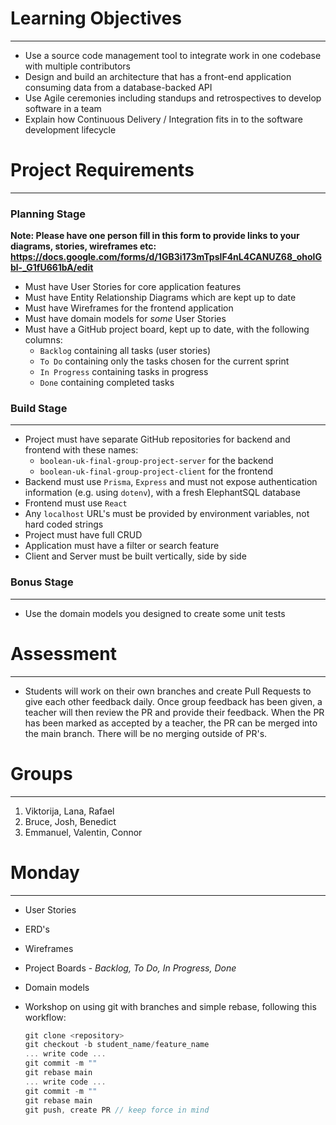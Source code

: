 # Learning Objectives

---

- Use a source code management tool to integrate work in one codebase with multiple contributors
- Design and build an architecture that has a front-end application consuming data from a database-backed API
- Use Agile ceremonies including standups and retrospectives to develop software in a team
- Explain how Continuous Delivery / Integration fits in to the software development lifecycle

# Project Requirements

---

### Planning Stage

**Note: Please have one person fill in this form to provide links to your diagrams, stories, wireframes etc: https://docs.google.com/forms/d/1GB3i173mTpsIF4nL4CANUZ68_oholGbl-_G1fU661bA/edit**

- Must have User Stories for core application features
- Must have Entity Relationship Diagrams which are kept up to date
- Must have Wireframes for the frontend application
- Must have domain models for *some* User Stories
- Must have a GitHub project board, kept up to date, with the following columns:
    - `Backlog` containing all tasks (user stories)
    - `To Do` containing only the tasks chosen for the current sprint
    - `In Progress` containing tasks in progress
    - `Done` containing completed tasks

### Build Stage

---

- Project must have separate GitHub repositories for backend and frontend with these names:
    - `boolean-uk-final-group-project-server` for the backend
    - `boolean-uk-final-group-project-client` for the frontend
- Backend must use `Prisma`, `Express` and must not expose authentication information (e.g. using `dotenv`), with a fresh ElephantSQL database
- Frontend must use `React`
- Any `localhost` URL's must be provided by environment variables, not hard coded strings
- Project must have full CRUD
- Application must have a filter or search feature
- Client and Server must be built vertically, side by side

### Bonus Stage

---

- Use the domain models you designed to create some unit tests

# Assessment

---

- Students will work on their own branches and create Pull Requests to give each other feedback daily. Once group feedback has been given, a teacher will then review the PR and provide their feedback. When the PR has been marked as accepted by a teacher, the PR can be merged into the main branch. There will be no merging outside of PR's.

# Groups

---

1. Viktorija, Lana, Rafael
2. Bruce, Josh, Benedict
3. Emmanuel, Valentin, Connor

# Monday

---

- User Stories
- ERD's
- Wireframes
- Project Boards - *Backlog, To Do, In Progress, Done*
- Domain models
- Workshop on using git with branches and simple rebase, following this workflow:
    
    ```jsx
    git clone <repository>
    git checkout -b student_name/feature_name
    ... write code ...
    git commit -m ""
    git rebase main
    ... write code ...
    git commit -m ""
    git rebase main
    git push, create PR // keep force in mind
    ```
    